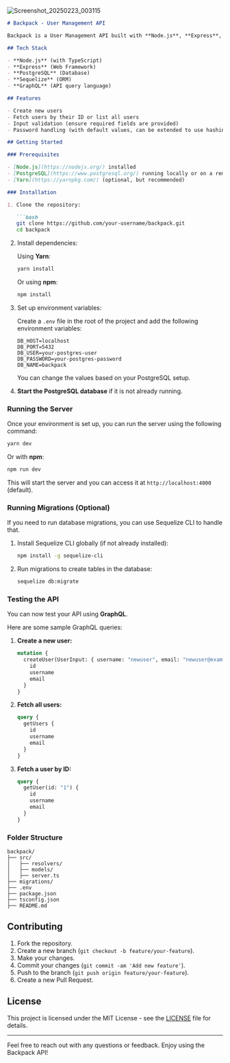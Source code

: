 
![Screenshot_20250223_003115](https://github.com/user-attachments/assets/9a3f7a30-dca9-4de8-ba6b-d83365fe2811)

```markdown
# Backpack - User Management API

Backpack is a User Management API built with **Node.js**, **Express**, **Sequelize**, and **PostgreSQL**. It allows you to manage users with functionalities like creating users and fetching user details.

## Tech Stack

- **Node.js** (with TypeScript)
- **Express** (Web Framework)
- **PostgreSQL** (Database)
- **Sequelize** (ORM)
- **GraphQL** (API query language)

## Features

- Create new users
- Fetch users by their ID or list all users
- Input validation (ensure required fields are provided)
- Password handling (with default values, can be extended to use hashing like bcrypt)

## Getting Started

### Prerequisites

- [Node.js](https://nodejs.org/) installed
- [PostgreSQL](https://www.postgresql.org/) running locally or on a remote server
- [Yarn](https://yarnpkg.com/) (optional, but recommended)

### Installation

1. Clone the repository:

   ```bash
   git clone https://github.com/your-username/backpack.git
   cd backpack
   ```

2. Install dependencies:

   Using **Yarn**:

   ```bash
   yarn install
   ```

   Or using **npm**:

   ```bash
   npm install
   ```

3. Set up environment variables:

   Create a `.env` file in the root of the project and add the following environment variables:

   ```
   DB_HOST=localhost
   DB_PORT=5432
   DB_USER=your-postgres-user
   DB_PASSWORD=your-postgres-password
   DB_NAME=backpack
   ```

   You can change the values based on your PostgreSQL setup.

4. **Start the PostgreSQL database** if it is not already running.

### Running the Server

Once your environment is set up, you can run the server using the following command:

```bash
yarn dev
```

Or with **npm**:

```bash
npm run dev
```

This will start the server and you can access it at `http://localhost:4000` (default).

### Running Migrations (Optional)

If you need to run database migrations, you can use Sequelize CLI to handle that.

1. Install Sequelize CLI globally (if not already installed):

   ```bash
   npm install -g sequelize-cli
   ```

2. Run migrations to create tables in the database:

   ```bash
   sequelize db:migrate
   ```

### Testing the API

You can now test your API using **GraphQL**.

Here are some sample GraphQL queries:

1. **Create a new user:**

   ```graphql
   mutation {
     createUser(UserInput: { username: "newuser", email: "newuser@example.com", password: "securepassword" }) {
       id
       username
       email
     }
   }
   ```

2. **Fetch all users:**

   ```graphql
   query {
     getUsers {
       id
       username
       email
     }
   }
   ```

3. **Fetch a user by ID:**

   ```graphql
   query {
     getUser(id: "1") {
       id
       username
       email
     }
   }
   ```

### Folder Structure

```plaintext
backpack/
├── src/
│   ├── resolvers/
│   ├── models/
│   ├── server.ts
├── migrations/
├── .env
├── package.json
├── tsconfig.json
├── README.md
```

## Contributing

1. Fork the repository.
2. Create a new branch (`git checkout -b feature/your-feature`).
3. Make your changes.
4. Commit your changes (`git commit -am 'Add new feature'`).
5. Push to the branch (`git push origin feature/your-feature`).
6. Create a new Pull Request.

## License

This project is licensed under the MIT License - see the [LICENSE](LICENSE) file for details.

---

Feel free to reach out with any questions or feedback. Enjoy using the Backpack API!

```
